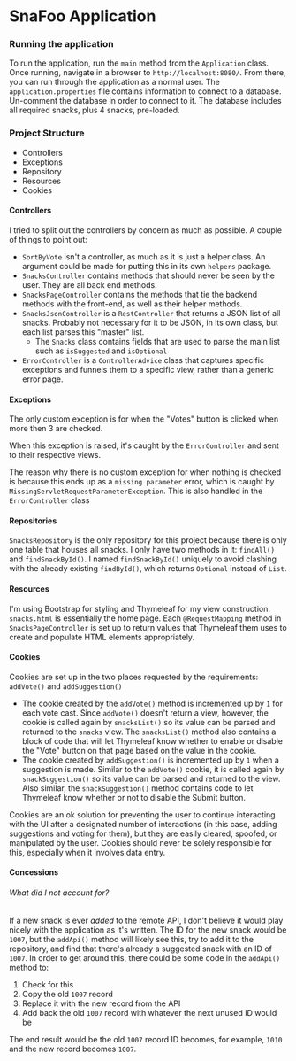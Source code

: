 SnaFoo Application
=====================

### Running the application
To run the application, run the `main` method from the `Application` class. Once running, navigate in a browser to 
`http://localhost:8080/`. From there, you can run through the application as a normal user. The `application.properties`
file contains information to connect to a database. Un-comment the database in order to connect to it. The database
includes all required snacks, plus 4 snacks, pre-loaded.

### Project Structure
* Controllers
* Exceptions
* Repository
* Resources
* Cookies

#### Controllers
I tried to split out the controllers by concern as much as possible. A couple of things to point out:
* `SortByVote` isn't a controller, as much as it is just a helper class. An argument 
   could be made for putting this in its own `helpers` package.
* `SnacksController` contains methods that should never be seen by the user. They are all back end methods.
* `SnacksPageController` contains the methods that tie the backend methods with the front-end, as well as 
   their helper methods.
* `SnacksJsonController` is a `RestController` that returns a JSON list of all snacks. Probably not necessary 
   for it to be JSON, in its own class, but each list parses this "master" list.
    * The `Snacks` class contains fields that are used to parse the main list such as `isSuggested` and `isOptional`
* `ErrorController` is a `ControllerAdvice` class that captures specific exceptions and funnels them to a specific
   view, rather than a generic error page.
   
#### Exceptions
The only custom exception is for when the "Votes" button is clicked when more then 3 are checked.

When this exception is raised, it's caught by the `ErrorController` and sent to their respective views.

The reason why there is no custom exception for when nothing is checked is because this ends up as a 
`missing parameter` error, which is caught by `MissingServletRequestParameterException`. This is also handled 
in the `ErrorController` class

#### Repositories
`SnacksRepository` is the only repository for this project because there is only one table that houses all snacks.
I only have two methods in it: `findAll()` and `findSnackById()`. I named `findSnackById()` uniquely to avoid clashing with the
already existing `findById()`, which returns `Optional` instead of `List`.

#### Resources
I'm using Bootstrap for styling and Thymeleaf for my view construction. `snacks.html` is essentially the home page. 
Each `@RequestMapping` method in `SnacksPageController` is set up to return values that Thymeleaf them uses to 
create and populate HTML elements appropriately.

#### Cookies
Cookies are set up in the two places requested by the requirements: `addVote()` and `addSuggestion()`
* The cookie created by the `addVote()` method is incremented up by `1` for each vote cast. Since `addVote()` doesn't
return a view, however, the cookie is called again by `snacksList()` so its value can be parsed and returned to the `snacks`
view. The `snacksList()` method also contains a block of code that will let Thymeleaf know whether to enable or disable
the "Vote" button on that page based on the value in the cookie.
* The cookie created by `addSuggestion()` is incremented up by `1` when a suggestion is made. Similar to the `addVote()`
cookie, it is called again by `snackSuggestion()` so its value can be parsed and returned to the view. Also similar,
the `snackSuggestion()` method contains code to let Thymeleaf know whether or not to disable the Submit button.

Cookies are an ok solution for preventing the user to continue interacting with the UI after a designated number of
interactions (in this case, adding suggestions and voting for them), but they are easily cleared, spoofed, or manipulated
by the user. Cookies should never be solely responsible for this, especially when it involves data entry.

#### Concessions
###### What did I not account for? 

If a new snack is ever _added_ to the remote API, I don't believe it would play nicely with the application as it's written.
The ID for the new snack would be `1007`, but the `addApi()` method will likely see this, try to add it to the repository,
and find that there's already a suggested snack with an ID of `1007`. In order to get around this, there could be some
code in the `addApi()` method to:
 1. Check for this 
 2. Copy the old `1007` record
 3. Replace it with the new record from
the API
 4. Add back the old `1007` record with whatever the next unused ID would be

The end result would be the old `1007` record ID becomes, for example, `1010` and the new record becomes `1007`.